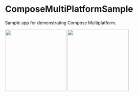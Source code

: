 # ComposeMultiPlatformSample
Sample app for demonstrating Compose Multiplatform.

<img src="https://github.com/SameerShelarr/ComposeMultiPlatformSample/assets/40592187/01bc271c-4078-4903-a63b-6d75d060566a" width="200"> <img src="https://github.com/SameerShelarr/ComposeMultiPlatformSample/assets/40592187/472f8917-b3d9-4de7-b452-35b9a577bf12" width="200">
